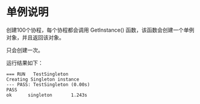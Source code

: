 
# 单例说明

创建100个协程，每个协程都会调用  GetInstance() 函数，该函数会创建一个单例对象，并且返回该对象。

只会创建一次。

运行结果如下：

```
=== RUN   TestSingleton
Creating Singleton instance
--- PASS: TestSingleton (0.00s)
PASS
ok      singleton       1.243s
```